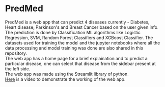 # PredMed
PredMed is a web app that can predict 4 diseases currently - Diabetes, Heart disease, Parkinson's and Breast Cancer based on the user given info. The prediction is done by Classification ML algorithms like Logistic Regression, SVM, Random Forest Classifiers and XGBoost Classifier. The datasets used for training the model and the jupyter notebooks where all the data processing and model training was done are also shared in this repository.  
The web app has a home page for a brief explaination and to predict a particular disease, one can select that disease from the sidebar present at the left side.  
The web app was made using the Streamlit library of python.  
[Here](https://drive.google.com/file/d/1Cb9WKRQ9YxzhiK9wxoXhP2gW4FL2Tsnu/view?usp=drive_link) is a video to demonstrate the working of the web app.
